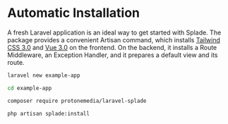 # Automatic Installation

A fresh Laravel application is an ideal way to get started with Splade. The package provides a convenient Artisan command, which installs [Tailwind CSS 3.0](https://tailwindcss.com) and [Vue 3.0](https://vuejs.org) on the frontend. On the backend, it installs a Route Middleware, an Exception Handler, and it prepares a default view and its route.

```bash
laravel new example-app

cd example-app

composer require protonemedia/laravel-splade

php artisan splade:install
```
